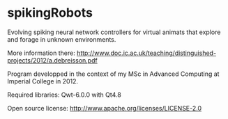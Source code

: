 spikingRobots
=============

Evolving spiking neural network controllers for virtual animats that explore and forage in unknown environments.

More information there: http://www.doc.ic.ac.uk/teaching/distinguished-projects/2012/a.debreisson.pdf

Program developped in the context of my MSc in Advanced Computing at Imperial College in 2012.

Required libraries: Qwt-6.0.0 with Qt4.8

Open source license:  http://www.apache.org/licenses/LICENSE-2.0
